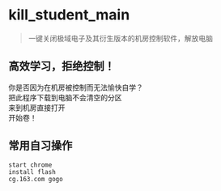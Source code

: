 # kill_student_main

>一键关闭极域电子及其衍生版本的机房控制软件，解放电脑  

## 高效学习，拒绝控制！
你是否因为在机房被控制而无法愉快自学？  
把此程序下载到电脑不会清空的分区  
来到机房直接打开  
开始卷！  
## 常用自习操作
`start chrome`  
`install flash `  
`cg.163.com gogo`  
